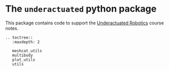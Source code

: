 # The `underactuated` python package

This package contains code to support the [Underactuated Robotics](http://underactuated.mit.edu) course notes.

```{eval-rst}
.. toctree::
   :maxdepth: 2

   meshcat_utils
   multibody
   plot_utils
   utils
```

